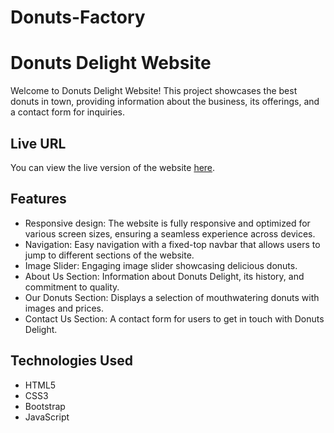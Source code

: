 # Donuts-Factory

# Donuts Delight Website

Welcome to Donuts Delight Website! This project showcases the best donuts in town, providing information about the business, its offerings, and a contact form for inquiries.

## Live URL

You can view the live version of the website [here](<insert_live_url_here>).

## Features

- Responsive design: The website is fully responsive and optimized for various screen sizes, ensuring a seamless experience across devices.
- Navigation: Easy navigation with a fixed-top navbar that allows users to jump to different sections of the website.
- Image Slider: Engaging image slider showcasing delicious donuts.
- About Us Section: Information about Donuts Delight, its history, and commitment to quality.
- Our Donuts Section: Displays a selection of mouthwatering donuts with images and prices.
- Contact Us Section: A contact form for users to get in touch with Donuts Delight.

## Technologies Used

- HTML5
- CSS3 
- Bootstrap
- JavaScript 

